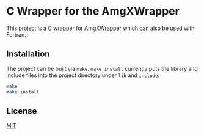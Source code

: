 # C Wrapper for the AmgXWrapper

This project is a C wrapper for [AmgXWrapper](https://github.com/barbagroup/AmgXWrapper)
which can also be used with Fortran.

## Installation

The project can be built via `make`.
`make install` currently puts the library and include files into the
project directory under `lib` and `include`.

```bash
make
make install
```

## License
[MIT](LICENSE)
